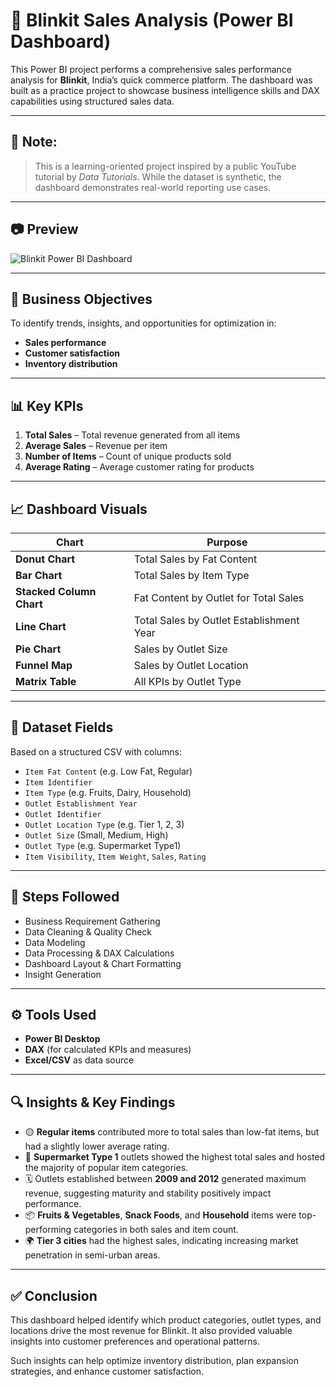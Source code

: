 # 🛒 Blinkit Sales Analysis (Power BI Dashboard)

This Power BI project performs a comprehensive sales performance analysis for **Blinkit**, India’s quick commerce platform. The dashboard was built as a practice project to showcase business intelligence skills and DAX capabilities using structured sales data.

---

## 📌 Note:

> This is a learning-oriented project inspired by a public YouTube tutorial by *Data Tutorials*. While the dataset is synthetic, the dashboard demonstrates real-world reporting use cases.

---

## 📷 Preview

![Blinkit Power BI Dashboard](images\Dashboard_image.png)

---

## 📌 Business Objectives

To identify trends, insights, and opportunities for optimization in:
- **Sales performance**
- **Customer satisfaction**
- **Inventory distribution**

---

## 📊 Key KPIs

1. **Total Sales** – Total revenue generated from all items  
2. **Average Sales** – Revenue per item  
3. **Number of Items** – Count of unique products sold  
4. **Average Rating** – Average customer rating for products

---

## 📈 Dashboard Visuals

| Chart | Purpose |
|-------|---------|
| **Donut Chart** | Total Sales by Fat Content |
| **Bar Chart** | Total Sales by Item Type |
| **Stacked Column Chart** | Fat Content by Outlet for Total Sales |
| **Line Chart** | Total Sales by Outlet Establishment Year |
| **Pie Chart** | Sales by Outlet Size |
| **Funnel Map** | Sales by Outlet Location |
| **Matrix Table** | All KPIs by Outlet Type |

---

## 🧮 Dataset Fields

Based on a structured CSV with columns:
- `Item Fat Content` (e.g. Low Fat, Regular)
- `Item Identifier`
- `Item Type` (e.g. Fruits, Dairy, Household)
- `Outlet Establishment Year`
- `Outlet Identifier`
- `Outlet Location Type` (e.g. Tier 1, 2, 3)
- `Outlet Size` (Small, Medium, High)
- `Outlet Type` (e.g. Supermarket Type1)
- `Item Visibility`, `Item Weight`, `Sales`, `Rating`

---

## 🧱 Steps Followed

- Business Requirement Gathering
- Data Cleaning & Quality Check
- Data Modeling
- Data Processing & DAX Calculations
- Dashboard Layout & Chart Formatting
- Insight Generation

---

## ⚙️ Tools Used

- **Power BI Desktop**
- **DAX** (for calculated KPIs and measures)
- **Excel/CSV** as data source


---
## 🔍 Insights & Key Findings

- 🟡 **Regular items** contributed more to total sales than low-fat items, but had a slightly lower average rating.
- 🏪 **Supermarket Type 1** outlets showed the highest total sales and hosted the majority of popular item categories.
- 🗓️ Outlets established between **2009 and 2012** generated maximum revenue, suggesting maturity and stability positively impact performance.
- 📦 **Fruits & Vegetables**, **Snack Foods**, and **Household** items were top-performing categories in both sales and item count.
- 🌍 **Tier 3 cities** had the highest sales, indicating increasing market penetration in semi-urban areas.

---

## ✅ Conclusion

This dashboard helped identify which product categories, outlet types, and locations drive the most revenue for Blinkit. It also provided valuable insights into customer preferences and operational patterns.

Such insights can help optimize inventory distribution, plan expansion strategies, and enhance customer satisfaction.
